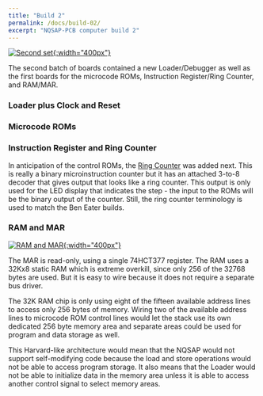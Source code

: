 ```yaml
---
title: "Build 2"
permalink: /docs/build-02/
excerpt: "NQSAP-PCB computer build 2"
---
```


[![Second set](../../assets/images/boards2.gif "second set of boards"){:width="400px"}](../../assets/images/boards2.gif)

The second batch of boards contained a new Loader/Debugger as well as the first boards for
the microcode ROMs, Instruction Register/Ring Counter, and RAM/MAR.

### Loader plus Clock and Reset

### Microcode ROMs

### Instruction Register and Ring Counter

In anticipation of the control ROMs, the [Ring Counter](../ring-counter/) was added
next.  This is really a binary microinstruction counter but it has an attached 3-to-8
decoder that gives output that looks like a ring counter.  This output is only used for
the LED display that indicates the step - the input to the ROMs will be the binary output
of the counter. Still, the ring counter terminology is used to match the Ben Eater builds.

### RAM and MAR

[![RAM and MAR](../../assets/images/ram-mar-board.png "RAM and Memory Address Register"){:width="400px"}](../../assets/images/ram-mar-board.png)

The MAR is read-only, using a single 74HCT377 register.  The RAM uses a 32Kx8 static RAM
which is extreme overkill, since only 256 of the 32768 bytes are used.  But it is easy to
wire because it does not require a separate bus driver.

The 32K RAM chip is only using eight of the fifteen available address
lines to access only 256 bytes of memory.  Wiring two of the available address lines to
microcode ROM control lines would let the stack use its own dedicated 256 byte memory area
and separate areas could be used for program and data storage as well.

This Harvard-like architecture would mean that the NQSAP would not support self-modifying
code because the load and store operations would not be able to access program storage.
It also means that the Loader would not be able to initialize data in the memory area
unless it is able to access another control signal to select memory areas.

